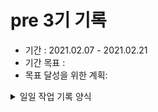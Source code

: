 # pre 3기 기록 
- 기간 : 2021.02.07 - 2021.02.21
- 기간 목표 : 
- 목표 달성을 위한 계획: 

<details><summary>일일 작업 기록 양식</summary>
양식 1. KPT  

## 책 읽고 공부한 것 남기기 - 2021.02.20 


- 산출물(commit url,블로그 주소,...) :  https://lisamkk.tistory.com/4
- 회고(KPT) :
  - Keep (만족,지속): 
    - 방문자가 8이나 되다니 ..! 
  - Problem(불편,개선 필요): 
    - 책읽을땐 중요하다고 생각되고 나중에 다시 찾아봐야지 하는데, 막상 남기려고 하면 기억이 안난당. 
  - Try(problem 해결책/ 당장 실행 가능한 action item && 실행 여부를 다음 회고때 확인 가능): 
    - 포스트잇을 활용해야겠다
- 기타 메모 : 

## 

## 책 읽고 공부한 것 남기기 - 2021.02.14 


- 산출물(commit url,블로그 주소,...) :  https://lisamkk.tistory.com/3
- 회고(KPT) :
  - Keep (만족,지속): 
    - 목표가 나에게 딱인 듯 하다. 부담이 없어 좋다.
  - Problem(불편,개선 필요): 
    - 자꾸 핸드폰을 하고 싶고 티비 보고 싶다 
  - Try(problem 해결책/ 당장 실행 가능한 action item && 실행 여부를 다음 회고때 확인 가능): 
    - 카페에 가던가 해야겠다.
- 기타 메모 : 

## 책 읽고 공부한 것 남기기 - 2021.02.13

- 산출물(commit url,블로그 주소,...) :  https://lisamkk.tistory.com/2 
- 회고(KPT) :
  - Keep (만족,지속): 
    - 지하철에서 책이 잘 읽힌다. 
  - Problem(불편,개선 필요): 
    - 자꾸 핸드폰을 하고 싶고 티비 보고 싶다 
  - Try(problem 해결책/ 당장 실행 가능한 action item && 실행 여부를 다음 회고때 확인 가능): 
    - 대중 교통 이용시간을 적극 활용하자
- 기타 메모 : 

양식 2. [5Fs](http://egloos.zum.com/agile/v/4122099)

## 작업 내용 - 작업일
- 산출물(commit url,블로그 주소,...) : 
- 회고(5Fs) :
  - 사실 (Facts) :
  - 느낌 (Feeling) :
  - 배운 점 (Findings)
  - 미래의 행동계획 (Future / action item): 
  - 피드백 (Feedback / 스크럼 기간 동안 Future 실행 후, 주간회고 직전 항목 채우기):
- 기타 메모 : 

</details>